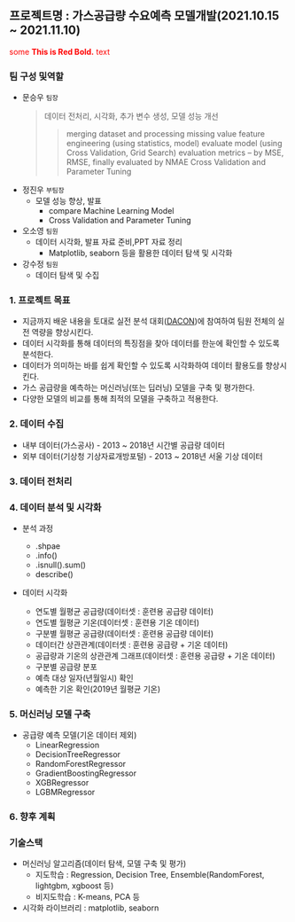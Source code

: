 ## 프로젝트명 : 가스공급량 수요예측 모델개발(2021.10.15 ~ 2021.11.10)

<span style="color: red">some **This is Red Bold.** text</span>

### 팀 구성 및역할
- 문승우 `팀장`
    > 데이터 전처리, 시각화, 추가 변수 생성, 모델 성능 개선
    >> merging dataset and processing missing value
    >> feature engineering (using statistics, model)
    >> evaluate model (using Cross Validation, Grid Search)
    >> evaluation metrics – by MSE, RMSE, finally evaluated by NMAE
    >> Cross Validation and Parameter Tuning
    > 
- 정진우 `부팀장`
    - 모델 성능 향상, 발표
        - compare Machine Learning Model
        - Cross Validation and Parameter Tuning
- 오소영 `팀원`
    - 데이터 시각화, 발표 자료 준비,PPT 자료 정리
        - Matplotlib, seaborn 등을 활용한 데이터 탐색 및 시각화
- 강수정 `팀원`
    - 데이터 탐색 및 수집

### 1. 프로젝트 목표
- 지금까지 배운 내용을 토대로 실전 분석 대회([DACON][dacon])에 참여하여 팀원 전체의 실전 역량을 향상시킨다.
- 데이터 시각화를 통해 데이터의 특징점을 찾아 데이터를 한눈에 확인할 수 있도록 분석한다.
- 데이터가 의미하는 바를 쉽게 확인할 수 있도록 시각화하여 데이터 활용도를 향상시킨다.
- 가스 공급량을 예측하는 머신러닝(또는 딥러닝) 모델을 구축 및 평가한다.
- 다양한 모델의 비교를 통해 최적의 모델을 구축하고 적용한다. 

### 2. 데이터 수집 
* 내부 데이터(가스공사) - 2013 ~ 2018년 시간별 공급량 데이터
* 외부 데이터(기상청 기상자료개방포털) - 2013 ~ 2018년 서울 기상 데이터

### 3. 데이터 전처리
 
### 4. 데이터 분석 및 시각화
* 분석 과정
	* .shpae
	* .info()
	* .isnull().sum()
	* describe()

* 데이터 시각화
	* 연도별 월평균 공급량(데이터셋 : 훈련용 공급량 데이터)
	* 연도별 월평균 기온(데이터셋 : 훈련용 기온 데이터)
	* 구분별 월평균 공급량(데이터셋 : 훈련용 공급량 데이터)
	* 데이터간 상관관계(데이터셋 : 훈련용 공급량 + 기온 데이터)
	* 공급량과 기온의 상관관계 그래프(데이터셋 : 훈련용 공급량 + 기온 데이터)
	* 구분별 공급량 분포
	* 예측 대상 일자(년월일시) 확인
	* 예측한 기온 확인(2019년 월평균 기온)

### 5. 머신러닝 모델 구축
* 공급량 예측 모델(기온 데이터 제외)
	* LinearRegression
	* DecisionTreeRegressor
	* RandomForestRegressor
	* GradientBoostingRegressor
	* XGBRegressor
	* LGBMRegressor

### 6. 향후 계획  
  
### 기술스택
- 머신러닝 알고리즘(데이터 탐색, 모델 구축 및 평가)
	- 지도학습 : Regression, Decision Tree, Ensemble(RandomForest, lightgbm, xgboost 등)
	- 비지도학습 : K-means, PCA 등
- 시각화 라이브러리 : matplotlib, seaborn

[//]: # (hello)

   [dacon]: https://dacon.io/competitions/official/235830/overview/description

<!--
1. 주제
	- 주제 및 목표    
2. 데이터 수집 및 전처리
	- 데이터 출처
	- 데이터 수집
	- 데이터 전처리(가공) 
3. 데이터 분석
	- 분석 과정
	- 데이터 시각화 및 분석
4. 머신러닝 모델 비교
	- 모델별 공급량 예측
	- 모델별 mse
	- 모델별 캐글 점수 
5. 결론



X = train[["year", "month", "day", "hour", "weekday", "구분_int", "기온(°C)"]]
y = train["공급량"]
GridSearchCV 최적 파라미터 :  {'learning_rate': 0.01, 'max_depth': 12, 'n_estimators': 2000}
GridSearchCV 최고 정확도 : 0.9696

X = train[["month", "hour", "구분_int", "기온(°C)"]]
y = train["공급량"]
GridSearchCV 최적 파라미터 :  {'learning_rate': 0.01, 'max_depth': 12, 'n_estimators': 2000}
GridSearchCV 최고 정확도 : 0.9696
-->